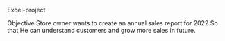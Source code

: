 Excel-project

Objective
Store owner wants to create an annual sales report for 2022.So that,He can understand customers and grow more sales in future.

